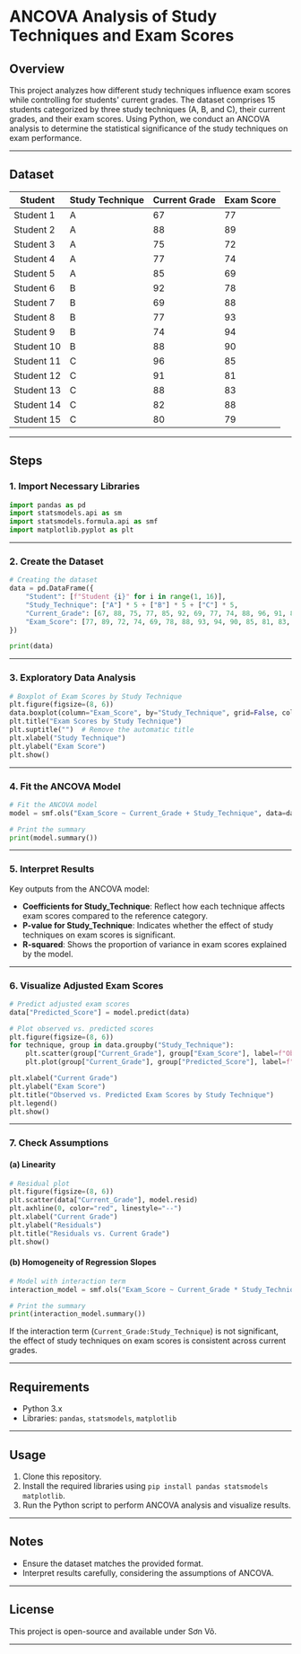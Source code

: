 # ANCOVA Analysis of Study Techniques and Exam Scores

## Overview
This project analyzes how different study techniques influence exam scores while controlling for students' current grades. The dataset comprises 15 students categorized by three study techniques (A, B, and C), their current grades, and their exam scores. Using Python, we conduct an ANCOVA analysis to determine the statistical significance of the study techniques on exam performance.

---

## Dataset

| Student    | Study Technique | Current Grade | Exam Score |
|------------|-----------------|---------------|------------|
| Student 1  | A               | 67            | 77         |
| Student 2  | A               | 88            | 89         |
| Student 3  | A               | 75            | 72         |
| Student 4  | A               | 77            | 74         |
| Student 5  | A               | 85            | 69         |
| Student 6  | B               | 92            | 78         |
| Student 7  | B               | 69            | 88         |
| Student 8  | B               | 77            | 93         |
| Student 9  | B               | 74            | 94         |
| Student 10 | B               | 88            | 90         |
| Student 11 | C               | 96            | 85         |
| Student 12 | C               | 91            | 81         |
| Student 13 | C               | 88            | 83         |
| Student 14 | C               | 82            | 88         |
| Student 15 | C               | 80            | 79         |

---

## Steps

### 1. Import Necessary Libraries

```python
import pandas as pd
import statsmodels.api as sm
import statsmodels.formula.api as smf
import matplotlib.pyplot as plt
```

---

### 2. Create the Dataset

```python
# Creating the dataset
data = pd.DataFrame({
    "Student": [f"Student {i}" for i in range(1, 16)],
    "Study_Technique": ["A"] * 5 + ["B"] * 5 + ["C"] * 5,
    "Current_Grade": [67, 88, 75, 77, 85, 92, 69, 77, 74, 88, 96, 91, 88, 82, 80],
    "Exam_Score": [77, 89, 72, 74, 69, 78, 88, 93, 94, 90, 85, 81, 83, 88, 79],
})

print(data)
```

---

### 3. Exploratory Data Analysis

```python
# Boxplot of Exam Scores by Study Technique
plt.figure(figsize=(8, 6))
data.boxplot(column="Exam_Score", by="Study_Technique", grid=False, color="blue")
plt.title("Exam Scores by Study Technique")
plt.suptitle("")  # Remove the automatic title
plt.xlabel("Study Technique")
plt.ylabel("Exam Score")
plt.show()
```

---

### 4. Fit the ANCOVA Model

```python
# Fit the ANCOVA model
model = smf.ols("Exam_Score ~ Current_Grade + Study_Technique", data=data).fit()

# Print the summary
print(model.summary())
```

---

### 5. Interpret Results

Key outputs from the ANCOVA model:
- **Coefficients for Study_Technique**: Reflect how each technique affects exam scores compared to the reference category.
- **P-value for Study_Technique**: Indicates whether the effect of study techniques on exam scores is significant.
- **R-squared**: Shows the proportion of variance in exam scores explained by the model.

---

### 6. Visualize Adjusted Exam Scores

```python
# Predict adjusted exam scores
data["Predicted_Score"] = model.predict(data)

# Plot observed vs. predicted scores
plt.figure(figsize=(8, 6))
for technique, group in data.groupby("Study_Technique"):
    plt.scatter(group["Current_Grade"], group["Exam_Score"], label=f"Observed {technique}")
    plt.plot(group["Current_Grade"], group["Predicted_Score"], label=f"Predicted {technique}")

plt.xlabel("Current Grade")
plt.ylabel("Exam Score")
plt.title("Observed vs. Predicted Exam Scores by Study Technique")
plt.legend()
plt.show()
```

---

### 7. Check Assumptions

#### (a) Linearity

```python
# Residual plot
plt.figure(figsize=(8, 6))
plt.scatter(data["Current_Grade"], model.resid)
plt.axhline(0, color="red", linestyle="--")
plt.xlabel("Current Grade")
plt.ylabel("Residuals")
plt.title("Residuals vs. Current Grade")
plt.show()
```

#### (b) Homogeneity of Regression Slopes

```python
# Model with interaction term
interaction_model = smf.ols("Exam_Score ~ Current_Grade * Study_Technique", data=data).fit()

# Print the summary
print(interaction_model.summary())
```

If the interaction term (`Current_Grade:Study_Technique`) is not significant, the effect of study techniques on exam scores is consistent across current grades.

---

## Requirements
- Python 3.x
- Libraries: `pandas`, `statsmodels`, `matplotlib`

---

## Usage
1. Clone this repository.
2. Install the required libraries using `pip install pandas statsmodels matplotlib`.
3. Run the Python script to perform ANCOVA analysis and visualize results.

---

## Notes
- Ensure the dataset matches the provided format.
- Interpret results carefully, considering the assumptions of ANCOVA.

---

## License
This project is open-source and available under Sơn Võ.

---
